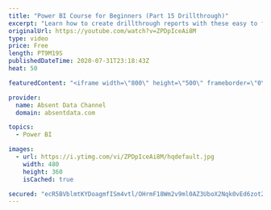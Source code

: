 ```yaml
---
title: "Power BI Course for Beginners (Part 15 Drillthrough)"
excerpt: "Learn how to create drillthrough reports with these easy to follow steps."
originalUrl: https://youtube.com/watch?v=ZPDpIceAi8M
type: video
price: Free
length: PT9M19S
publishedDateTime: 2020-07-31T23:18:43Z
heat: 50

featuredContent: "<iframe width=\"800\" height=\"500\" frameborder=\"0\" src=\"https://www.youtube.com/embed/ZPDpIceAi8M\" allow=\"accelerometer; autoplay; encrypted-media; gyroscope; picture-in-picture\" allowfullscreen></iframe>"

provider:
  name: Absent Data Channel
  domain: absentdata.com

topics:
  - Power BI

images:
  - url: https://i.ytimg.com/vi/ZPDpIceAi8M/hqdefault.jpg
    width: 480
    height: 360
    isCached: true

secured: "ecR5BVblmtKYDoagmfISm4vtl/OHrmF18Wm2v9ml0AZ3UboX2Nqk0vEd6zot2Bkfbb2OAOBUTsnmlFo1P6h6+ADX9ln+yZKv6gPZi+5qKf71M+YVwk1cAXiyJyjPPJ1otsjPmv0kqxJPul9TP0sFsmd2X1fjzyE10Fkqkvb7a/pKEcBGIPlw4Yva4knwxeeYo5TMDkvZXR9n9d1HZoHcQyNkZmrOnBIWgEw3dMTxbVPH1myG/1Khqr5XQrkkRKYgExPGXRTmCfbKemvVIoXEy3pBO05otoNA6XoNx2r243IvI/0GNt8pVb+VbY1rIa3ZvPaK4gDRANJl0otl0aRjlouqfhPlo1f3xQpmupPiYNqKBR/Rq83EUdGFIhbqdeCkHIoQfojfYux7jPFsUVtCAKhJ2In08f1i+6hnCYRt4oQ=;Y1pQRZpwXu8iH00gPxsK/g=="
---
```


